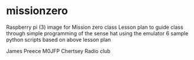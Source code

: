 # missionzero
Raspberry pi (3) image for Mission zero class
Lesson plan to guide class through simple programming of the sense hat using the emulator
6 sample python scripts based on above lesson plan

James Preece M0JFP
Chertsey Radio club
